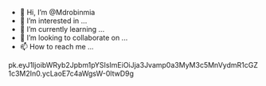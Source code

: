 - 👋 Hi, I’m @Mdrobinmia
- 👀 I’m interested in ...
- 🌱 I’m currently learning ...
- 💞️ I’m looking to collaborate on ...
- 📫 How to reach me ...

<!---
Mdrobinmia/Mdrobinmia is a ✨ special ✨ repository because its `README.md` (this file) appears on your GitHub profile.
You can click the Preview link to take a look at your changes.
--->
pk.eyJ1IjoibWRyb2Jpbm1pYSIsImEiOiJja3Jvamp0a3MyM3c5MnVydmR1cGZ1c3M2In0.ycLaoE7c4aWgsW-0ltwD9g
